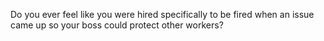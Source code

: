 Do you ever feel like you were hired specifically to be fired when an issue came up so your boss could protect other workers?
